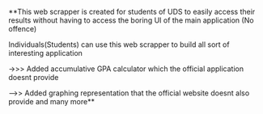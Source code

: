 **This web scrapper is created  for students of UDS to easily access
their results without having to access the boring UI of the main 
application (No offence)

Individuals(Students) can use this web scrapper to build
all sort of interesting application 

->>> Added accumulative GPA calculator which the official application
doesnt provide

-->> Added graphing representation that the official website doesnt also provide
and many more**
 
